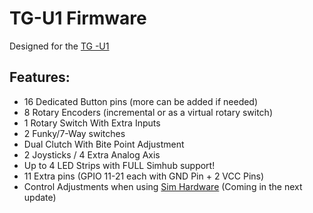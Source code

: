 # TG-U1 Firmware
Designed for the [TG -U1](https://github.com/TeagueGillard/TG-U1)

## Features:
* 16 Dedicated Button pins (more can be added if needed)
* 8 Rotary Encoders (incremental or as a virtual rotary switch)
* 1 Rotary Switch With Extra Inputs
* 2 Funky/7-Way switches
* Dual Clutch With Bite Point Adjustment
* 2 Joysticks / 4 Extra Analog Axis
* Up to 4 LED Strips with FULL Simhub support!
* 11 Extra pins (GPIO 11-21 each with GND Pin + 2 VCC Pins)
* Control Adjustments when using [Sim Hardware](https://github.com/TeagueGillard/Sim-Hardware) (Coming in the next update)
